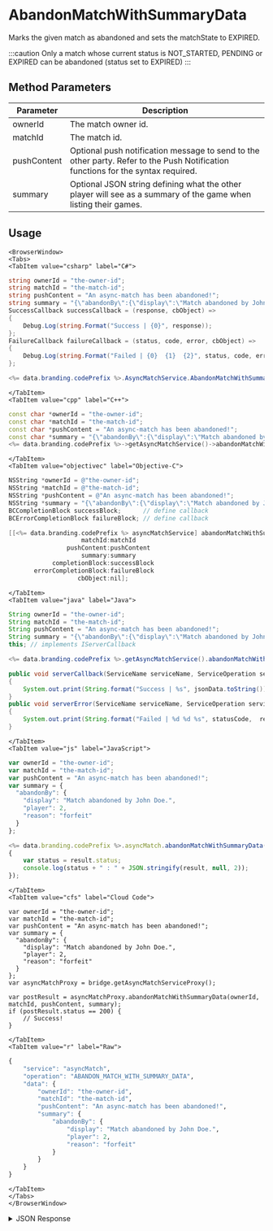 # AbandonMatchWithSummaryData

Marks the given match as abandoned and sets the matchState to EXPIRED.


:::caution
Only a match whose current status is NOT_STARTED, PENDING or EXPIRED can be abandoned (status set to EXPIRED)
:::

<PartialServop service_name="asyncMatch" operation_name="ABANDON_MATCH_WITH_SUMMARY_DATA" />

## Method Parameters
Parameter | Description
--------- | -----------
ownerId | The match owner id. 
matchId | The match id. 
pushContent | Optional push notification message to send to the other party. Refer to the Push Notification functions for the syntax required. 
summary | Optional JSON string defining what the other player will see as a summary of the game when listing their games. 

## Usage

```mdx-code-block
<BrowserWindow>
<Tabs>
<TabItem value="csharp" label="C#">
```

```csharp
string ownerId = "the-owner-id";
string matchId = "the-match-id";
string pushContent = "An async-match has been abandoned!";
string summary = "{\"abandonBy\":{\"display\":\"Match abandoned by John Doe.\",\"player\":2,\"reason\":\"forfeit\"}}";
SuccessCallback successCallback = (response, cbObject) =>
{
    Debug.Log(string.Format("Success | {0}", response));
};
FailureCallback failureCallback = (status, code, error, cbObject) =>
{
    Debug.Log(string.Format("Failed | {0}  {1}  {2}", status, code, error));
};

<%= data.branding.codePrefix %>.AsyncMatchService.AbandonMatchWithSummaryData(ownerId, matchId, pushContent, summary, successCallback, failureCallback);
```

```mdx-code-block
</TabItem>
<TabItem value="cpp" label="C++">
```

```cpp
const char *ownerId = "the-owner-id";
const char *matchId = "the-match-id";
const char *pushContent = "An async-match has been abandoned!";
const char *summary = "{\"abandonBy\":{\"display\":\"Match abandoned by John Doe.\",\"player\":2,\"reason\":\"forfeit\"}}";
<%= data.branding.codePrefix %>->getAsyncMatchService()->abandonMatchWithSummaryData(ownerId, matchId, pushContent, summary, this);
```

```mdx-code-block
</TabItem>
<TabItem value="objectivec" label="Objective-C">
```

```objectivec
NSString *ownerId = @"the-owner-id";
NSString *matchId = @"the-match-id";
NSString *pushContent = @"An async-match has been abandoned!";
NSString *summary = "{\"abandonBy\":{\"display\":\"Match abandoned by John Doe.\",\"player\":2,\"reason\":\"forfeit\"}}";
BCCompletionBlock successBlock;      // define callback
BCErrorCompletionBlock failureBlock; // define callback

[[<%= data.branding.codePrefix %> asyncMatchService] abandonMatchWithSummaryData:ownerId
                    matchId:matchId
                pushContent:pushContent
                    summary:summary
            completionBlock:successBlock
       errorCompletionBlock:failureBlock
                   cbObject:nil];
```

```mdx-code-block
</TabItem>
<TabItem value="java" label="Java">
```

```java
String ownerId = "the-owner-id";
String matchId = "the-match-id";
String pushContent = "An async-match has been abandoned!";
String summary = "{\"abandonBy\":{\"display\":\"Match abandoned by John Doe.\",\"player\":2,\"reason\":\"forfeit\"}}";
this; // implements IServerCallback

<%= data.branding.codePrefix %>.getAsyncMatchService().abandonMatchWithSummaryData(ownerId, matchId, pushContent, summary, this);

public void serverCallback(ServiceName serviceName, ServiceOperation serviceOperation, JSONObject jsonData)
{
    System.out.print(String.format("Success | %s", jsonData.toString()));
}
public void serverError(ServiceName serviceName, ServiceOperation serviceOperation, int statusCode, int reasonCode, String jsonError)
{
    System.out.print(String.format("Failed | %d %d %s", statusCode,  reasonCode, jsonError.toString()));
}
```

```mdx-code-block
</TabItem>
<TabItem value="js" label="JavaScript">
```

```javascript
var ownerId = "the-owner-id";
var matchId = "the-match-id";
var pushContent = "An async-match has been abandoned!";
var summary = {
  "abandonBy": {
    "display": "Match abandoned by John Doe.",
    "player": 2,
    "reason": "forfeit"
  }
};

<%= data.branding.codePrefix %>.asyncMatch.abandonMatchWithSummaryData(ownerId, matchId, pushContent, summary, result =>
{
    var status = result.status;
    console.log(status + " : " + JSON.stringify(result, null, 2));
});
```

```mdx-code-block
</TabItem>
<TabItem value="cfs" label="Cloud Code">
```

```cfscript
var ownerId = "the-owner-id";
var matchId = "the-match-id";
var pushContent = "An async-match has been abandoned!";
var summary = {
  "abandonBy": {
    "display": "Match abandoned by John Doe.",
    "player": 2,
    "reason": "forfeit"
  }
};
var asyncMatchProxy = bridge.getAsyncMatchServiceProxy();

var postResult = asyncMatchProxy.abandonMatchWithSummaryData(ownerId, matchId, pushContent, summary);
if (postResult.status == 200) {
    // Success!
}
```

```mdx-code-block
</TabItem>
<TabItem value="r" label="Raw">
```

```r
{
	"service": "asyncMatch",
	"operation": "ABANDON_MATCH_WITH_SUMMARY_DATA",
	"data": {
		"ownerId": "the-owner-id",
		"matchId": "the-match-id",
		"pushContent": "An async-match has been abandoned!",
		"summary": {
			"abandonBy": {
				"display": "Match abandoned by John Doe.",
				"player": 2,
				"reason": "forfeit"
			}
		}
	}
}
```

```mdx-code-block
</TabItem>
</Tabs>
</BrowserWindow>
```

<details>
<summary>JSON Response</summary>

```json
{
    "status": 200,
    "data": null
}
```
</details>

